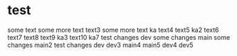 # test
some text
some more text
text3
some more text ka
text4
text5
ka2
text6
text7
text8
text9
ka3
text10
ka7
test changes dev
some changes main
some changes main2
test changes dev
dev3
main4
main5
dev4
dev5